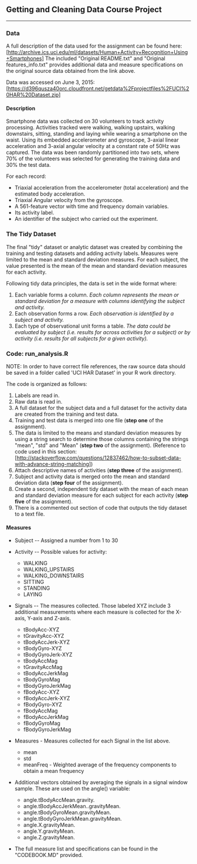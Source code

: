 ## Getting and Cleaning Data Course Project
---
### Data 

A full description of the data used for the assignment can be found here:
	[http://archive.ics.uci.edu/ml/datasets/Human+Activity+Recognition+Using+Smartphones]
The included "Original README.txt" and "Original features_info.txt" provides additional data and measure specifications on the original source data obtained from the link above. 

Data was accessed on June 3, 2015: [https://d396qusza40orc.cloudfront.net/getdata%2Fprojectfiles%2FUCI%20HAR%20Dataset.zip]

#### Description

Smartphone data was collected on 30 volunteers to track activity processing. Activities tracked were walking, walking upstairs, walking downstairs, sitting, standing and laying while wearing a smartphone on the waist. Using its embedded accelerometer and gyroscope, 3-axial linear acceleration and 3-axial angular velocity at a constant rate of 50Hz was captured. The data was been randomly partitioned into two sets, where 70% of the volunteers was selected for generating the training data and 30% the test data. 

For each record:

- Triaxial acceleration from the accelerometer (total acceleration) and the estimated body acceleration.
- Triaxial Angular velocity from the gyroscope. 
- A 561-feature vector with time and frequency domain variables. 
- Its activity label. 
- An identifier of the subject who carried out the experiment.


### The Tidy Dataset

The final "tidy" dataset or analytic dataset was created by combining the training and testing datasets and adding activity labels. Measures were limited to the mean and standard deviation measures. For each subject, the value presented is the mean of the mean and standard deviation measures for each activity. 

Following tidy data principles, the data is set in the wide format where: 

1. Each variable forms a column. *Each column represents the mean or standard deviation for a measure with columns identifying the subject and activity.*
2. Each observation forms a row. *Each observation is identified by a subject and activity.*
3. Each type of observational unit forms a table. *The data could be evaluated by subject (i.e. results for across activities for a subject) or by activity (i.e. results for all subjects for a given activity).*

### Code: run_analysis.R

NOTE: In order to have correct file references, the raw source data should be saved in a folder called 'UCI HAR Dataset' in your R work directory.

The code is organized as follows:

1. Labels are read in.
2. Raw data is read in.
3. A full dataset for the subject data and a full dataset for the activity data are created from the training and test data.
4. Training and test data is merged into one file (**step one** of the assignment).
5. The data is limited to the means and standard deviation measures by using a string search to determine those columns containing the strings "mean", "std" and "Mean" (**step two** of the assignment). (Reference to code used in this section: [http://stackoverflow.com/questions/12837462/how-to-subset-data-with-advance-string-matching])
6. Attach descriptive names of activities (**step three** of the assignment).
7. Subject and activity data is merged onto the mean and standard deviation data (**step four** of the assignment).
8. Create a second, independent tidy dataset with the mean of each mean and standard deviation measure for each subject for each activity (**step five** of the assignment).
9. There is a commented out section of code that outputs the tidy dataset to a text file.

#### Measures

- Subject 
-- Assigned a number from 1 to 30

- Activity
-- Possible values for activity:
     - WALKING           
     - WALKING_UPSTAIRS  
     - WALKING_DOWNSTAIRS     
     - SITTING           
     - STANDING          
     - LAYING   

- Signals
-- The measures collected. Those labeled XYZ include 3 additional measurements where each measure is collected for the X-axis, Y-axis and Z-axis. 

	- tBodyAcc-XYZ
	- tGravityAcc-XYZ
	- tBodyAccJerk-XYZ
	- tBodyGyro-XYZ
	- tBodyGyroJerk-XYZ
	- tBodyAccMag
	- tGravityAccMag
	- tBodyAccJerkMag
	- tBodyGyroMag
	- tBodyGyroJerkMag
	- fBodyAcc-XYZ
	- fBodyAccJerk-XYZ
	- fBodyGyro-XYZ
	- fBodyAccMag
	- fBodyAccJerkMag
	- fBodyGyroMag
	- fBodyGyroJerkMag

- Measures - Measures collected for each Signal in the list above.

	- mean
	- std
	- meanFreq -  Weighted average of the frequency components to obtain a mean frequency

- Additional vectors obtained by averaging the signals in a signal window sample. These are used on the angle() variable:

	- angle.tBodyAccMean.gravity.
	- angle.tBodyAccJerkMean..gravityMean.
	- angle.tBodyGyroMean.gravityMean.
	- angle.tBodyGyroJerkMean.gravityMean.
	- angle.X.gravityMean.
	- angle.Y.gravityMean.
	- angle.Z.gravityMean.

- The full measure list and specifications can be found in the "CODEBOOK.MD" provided.

